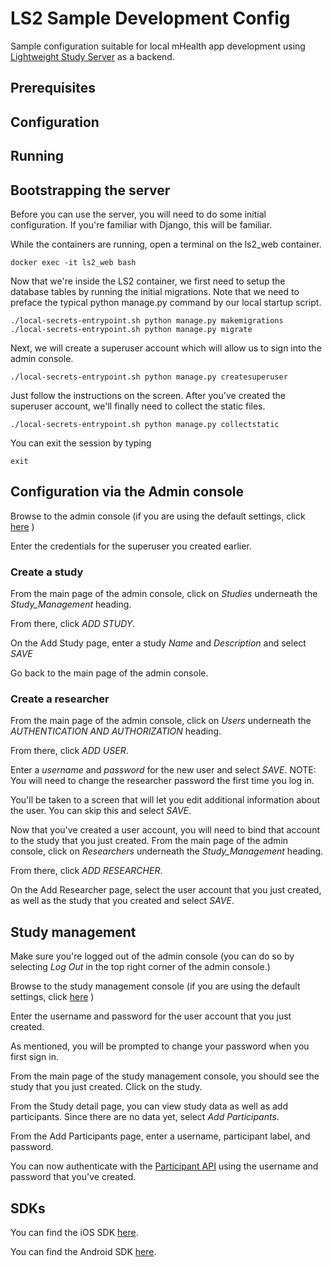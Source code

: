 # LS2 Sample Development Config

Sample configuration suitable for local mHealth app development using [Lightweight Study Server](https://github.com/CuriosityHealth/LS2) as a backend.

## Prerequisites

## Configuration

## Running

## Bootstrapping the server

Before you can use the server, you will need to do some initial configuration. If you're familiar with Django, this will be familiar.

While the containers are running, open a terminal on the ls2_web container.

```
docker exec -it ls2_web bash
```

Now that we're inside the LS2 container, we first need to setup the database tables by running the initial migrations. Note that we need to preface the typical python manage.py command by our local startup script.

```
./local-secrets-entrypoint.sh python manage.py makemigrations
./local-secrets-entrypoint.sh python manage.py migrate
```

Next, we will create a superuser account which will allow us to sign into the admin console.

```
./local-secrets-entrypoint.sh python manage.py createsuperuser
```

Just follow the instructions on the screen. After you've created the superuser account, we'll finally need to collect the static files.

```
./local-secrets-entrypoint.sh python manage.py collectstatic
```

You can exit the session by typing

```
exit
```

## Configuration via the Admin console

Browse to the admin console (if you are using the default settings, click [here](http://localhost:8000/admin) )

Enter the credentials for the superuser you created earlier.

### Create a study

From the main page of the admin console, click on *Studies* underneath the *Study\_Management* heading.

From there, click *ADD STUDY*.

On the Add Study page, enter a study *Name* and *Description* and select *SAVE*

Go back to the main page of the admin console.

### Create a researcher

From the main page of the admin console, click on *Users* underneath the *AUTHENTICATION AND AUTHORIZATION* heading.

From there, click *ADD USER*.

Enter a *username* and *password* for the new user and select *SAVE*. NOTE: You will need to change the researcher password the first time you log in.

You'll be taken to a screen that will let you edit additional information about the user. You can skip this and select *SAVE*.

Now that you've created a user account, you will need to bind that account to the study that you just created. From the main page of the admin console, click on *Researchers* underneath the *Study\_Management* heading.

From there, click *ADD RESEARCHER*.

On the Add Researcher page, select the user account that you just created, as well as the study that you created and select *SAVE*.

## Study management

Make sure you're logged out of the admin console (you can do so by selecting *Log Out* in the top right corner of the admin console.)

Browse to the study management console (if you are using the default settings, click [here](http://localhost:8000/management) )

Enter the username and password for the user account that you just created.

As mentioned, you will be prompted to change your password when you first sign in.

From the main page of the study management console, you should see the study that you just created. Click on the study.

From the Study detail page, you can view study data as well as add participants. Since there are no data yet, select *Add Participants*.

From the Add Participants page, enter a username, participant label, and password.

You can now authenticate with the [Participant API](https://documenter.getpostman.com/view/753798/ls2-participant-api/RW8Aoonk) using the username and password that you've created.

## SDKs

You can find the iOS SDK [here](https://github.com/CuriosityHealth/LS2SDK-iOS).

You can find the Android SDK [here](https://github.com/CuriosityHealth/LS2SDK-Android).
